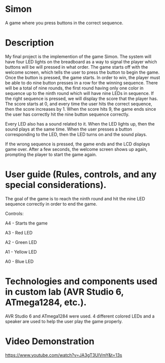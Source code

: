 # Simon
A game where you press buttons in the correct sequence.

# Description
My final project is the implemention of the game Simon. The system will have four LED lights on the breadboard as a way to signal the player which buttons will be will pressed in what order. The game starts off with the welcome screen, which tells the user to press the button to begin the game. Once the button is pressed, the game starts. In order to win, the player must be able to do nine button presses in a row for the winning sequence. There will be a total of nine rounds, the first round having only one color in sequence up to the ninth round which will have nine LEDs in sequence. If the right sequence is pressed, we will display the score that the player has. The score starts at 0, and every time the user hits the correct sequence, then the score increases by 1. When the score hits 9, the game ends since the user has correctly hit the nine button sequence correctly.

Every LED also has a sound related to it. When the LED lights up, then the sound plays at the same time. When the user presses a button corresponding to the LED, then the LED turns on and the sound plays.

If the wrong sequence is pressed, the game ends and the LCD displays game over. After a few seconds, the welcome screen shows up again, prompting the player to start the game again.

# User guide (Rules, controls, and any special considerations).
The goal of the game is to reach the ninth round and hit the nine LED sequence correctly in order to end the game.

Controls:

A4 - Starts the game

A3 - Red LED

A2 - Green LED

A1 - Yellow LED

A0 - Blue LED



# Technologies and components used in custom lab (AVR Studio 6, ATmega1284, etc.).
AVR Studio 6 and ATmega1284 were used. 4 different colored LEDs and a speaker are used to help the user play the game properly.

# Video Demonstration
https://www.youtube.com/watch?v=JA3gT3UlVmY&t=13s

